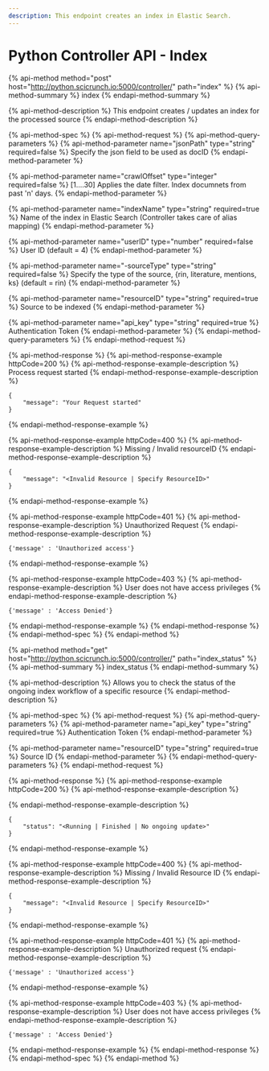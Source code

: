 ```yaml
---
description: This endpoint creates an index in Elastic Search.
---
```


# Python Controller API - Index

{% api-method method="post" host="http://python.scicrunch.io:5000/controller/" path="index" %}
{% api-method-summary %}
index
{% endapi-method-summary %}

{% api-method-description %}
This endpoint creates / updates an index for the processed source
{% endapi-method-description %}

{% api-method-spec %}
{% api-method-request %}
{% api-method-query-parameters %}
{% api-method-parameter name="jsonPath" type="string" required=false %}
Specify the json field to be used as docID
{% endapi-method-parameter %}

{% api-method-parameter name="crawlOffset" type="integer" required=false %}
\[1....30\] Applies the date filter. Index documnets from past 'n' days.
{% endapi-method-parameter %}

{% api-method-parameter name="indexName" type="string" required=true %}
Name of the index in Elastic Search \(Controller takes care of alias mapping\)
{% endapi-method-parameter %}

{% api-method-parameter name="userID" type="number" required=false %}
User ID \(default = 4\)
{% endapi-method-parameter %}

{% api-method-parameter name="-sourceType" type="string" required=false %}
Specify the type of the source, {rin, literature, mentions, ks} \(default = rin\)
{% endapi-method-parameter %}

{% api-method-parameter name="resourceID" type="string" required=true %}
Source to be indexed
{% endapi-method-parameter %}

{% api-method-parameter name="api\_key" type="string" required=true %}
Authentication Token
{% endapi-method-parameter %}
{% endapi-method-query-parameters %}
{% endapi-method-request %}

{% api-method-response %}
{% api-method-response-example httpCode=200 %}
{% api-method-response-example-description %}
Process request started
{% endapi-method-response-example-description %}

```text
{
    "message": "Your Request started"
}
```
{% endapi-method-response-example %}

{% api-method-response-example httpCode=400 %}
{% api-method-response-example-description %}
Missing / Invalid resourceID
{% endapi-method-response-example-description %}

```text
{
    "message": "<Invalid Resource | Specify ResourceID>"
}
```
{% endapi-method-response-example %}

{% api-method-response-example httpCode=401 %}
{% api-method-response-example-description %}
Unauthorized Request
{% endapi-method-response-example-description %}

```text
{'message' : 'Unauthorized access'}
```
{% endapi-method-response-example %}

{% api-method-response-example httpCode=403 %}
{% api-method-response-example-description %}
User does not have access privileges
{% endapi-method-response-example-description %}

```text
{'message' : 'Access Denied'}
```
{% endapi-method-response-example %}
{% endapi-method-response %}
{% endapi-method-spec %}
{% endapi-method %}

{% api-method method="get" host="http://python.scicrunch.io:5000/controller/" path="index\_status" %}
{% api-method-summary %}
index\_status
{% endapi-method-summary %}

{% api-method-description %}
Allows you to check the status of the ongoing index workflow of a specific resource
{% endapi-method-description %}

{% api-method-spec %}
{% api-method-request %}
{% api-method-query-parameters %}
{% api-method-parameter name="api\_key" type="string" required=true %}
Authentication Token
{% endapi-method-parameter %}

{% api-method-parameter name="resourceID" type="string" required=true %}
Source ID
{% endapi-method-parameter %}
{% endapi-method-query-parameters %}
{% endapi-method-request %}

{% api-method-response %}
{% api-method-response-example httpCode=200 %}
{% api-method-response-example-description %}

{% endapi-method-response-example-description %}

```text
{
    "status": "<Running | Finished | No ongoing update>"
}
```
{% endapi-method-response-example %}

{% api-method-response-example httpCode=400 %}
{% api-method-response-example-description %}
Missing / Invalid Resource ID
{% endapi-method-response-example-description %}

```text
{
    "message": "<Invalid Resource | Specify ResourceID>"
}
```
{% endapi-method-response-example %}

{% api-method-response-example httpCode=401 %}
{% api-method-response-example-description %}
Unauthorized request
{% endapi-method-response-example-description %}

```text
{'message' : 'Unauthorized access'}
```
{% endapi-method-response-example %}

{% api-method-response-example httpCode=403 %}
{% api-method-response-example-description %}
User does not have access privileges
{% endapi-method-response-example-description %}

```text
{'message' : 'Access Denied'}
```
{% endapi-method-response-example %}
{% endapi-method-response %}
{% endapi-method-spec %}
{% endapi-method %}

